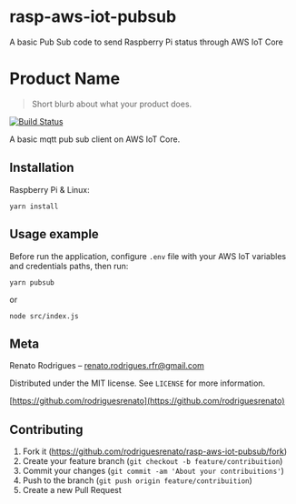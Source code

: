 # rasp-aws-iot-pubsub
A basic Pub Sub code to send Raspberry Pi status through AWS IoT Core

# Product Name
> Short blurb about what your product does.

[![Build Status][travis-image]][travis-url]

A basic mqtt pub sub client on AWS IoT Core.

## Installation

Raspberry Pi & Linux:

```
yarn install
```

## Usage example

Before run the application, configure `.env` file with your AWS IoT variables and credentials paths, then run:
```
yarn pubsub
```
or
```
node src/index.js
```

## Meta

Renato Rodrigues – renato.rodrigues.rfr@gmail.com

Distributed under the MIT license. See ``LICENSE`` for more information.

[https://github.com/rodriguesrenato](https://github.com/rodriguesrenato)

## Contributing

1. Fork it (<https://github.com/rodriguesrenato/rasp-aws-iot-pubsub/fork>)
2. Create your feature branch (`git checkout -b feature/contribuition`)
3. Commit your changes (`git commit -am 'About your contribuitions'`)
4. Push to the branch (`git push origin feature/contribuition`)
5. Create a new Pull Request

<!-- Markdown link & img dfn's -->
[npm-image]: https://img.shields.io/npm/v/datadog-metrics.svg?style=flat-square
[npm-url]: https://npmjs.org/package/datadog-metrics
[npm-downloads]: https://img.shields.io/npm/dm/datadog-metrics.svg?style=flat-square
[travis-image]: https://img.shields.io/travis/dbader/node-datadog-metrics/master.svg?style=flat-square
[travis-url]: https://travis-ci.org/dbader/node-datadog-metrics
